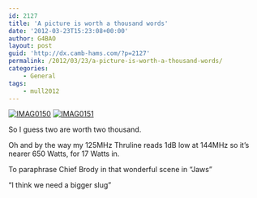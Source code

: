 ```yaml
---
id: 2127
title: 'A picture is worth a thousand words'
date: '2012-03-23T15:23:08+00:00'
author: G4BAO
layout: post
guid: 'http://dx.camb-hams.com/?p=2127'
permalink: /2012/03/23/a-picture-is-worth-a-thousand-words/
categories:
    - General
tags:
    - mull2012
---
```


[![IMAG0150](http://dx.camb-hams.com/wp-content/uploads/2012/03/IMAG0150_thumb.jpg)](http://dx.camb-hams.com/wp-content/uploads/2012/03/IMAG0150.jpg) [![IMAG0151](http://dx.camb-hams.com/wp-content/uploads/2012/03/IMAG0151_thumb.jpg)](http://dx.camb-hams.com/wp-content/uploads/2012/03/IMAG0151.jpg)

So I guess two are worth two thousand.

Oh and by the way my 125MHz Thruline reads 1dB low at 144MHz so it’s nearer 650 Watts, for 17 Watts in.

To paraphrase Chief Brody in that wonderful scene in “Jaws”

“I think we need a bigger slug”